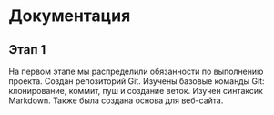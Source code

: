 # Документация
 ## Этап 1
 На первом этапе мы распределили обязанности по выполнению проекта. Создан репозиторий Git. Изучены базовые команды Git: клонирование, коммит, пуш и создание веток. Изучен синтаксик Markdown. Также была создана основа для веб-сайта.

